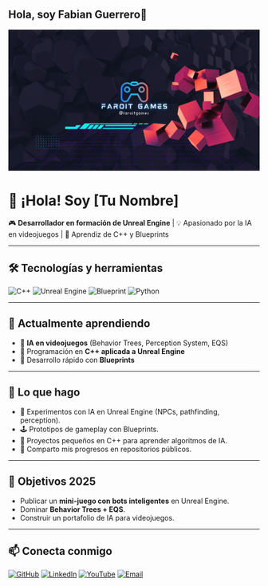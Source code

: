 ## Hola, soy Fabian Guerrero👋
<!-- Banner (puedes cambiar la imagen por la tuya propia) -->
<p align="center">
  <img src="https://github.com/fabiandroit/fabiandroit/blob/master/faroit.png?raw=true" alt="banner Unreal Engine"/>
</p>

# 👋 ¡Hola! Soy [Tu Nombre]

🎮 **Desarrollador en formación de Unreal Engine** | 💡 Apasionado por la IA en videojuegos | 🧩 Aprendiz de C++ y Blueprints  

---

## 🛠️ Tecnologías y herramientas
![C++](https://img.shields.io/badge/C++-00599C?style=for-the-badge&logo=cplusplus&logoColor=white)
![Unreal Engine](https://img.shields.io/badge/Unreal%20Engine-0E1128?style=for-the-badge&logo=unrealengine&logoColor=white)
![Blueprint](https://img.shields.io/badge/Blueprint-1E90FF?style=for-the-badge&logo=unrealengine&logoColor=white)
![Python](https://img.shields.io/badge/Python-3776AB?style=for-the-badge&logo=python&logoColor=white)

---

## 🚀 Actualmente aprendiendo
- 🔹 **IA en videojuegos** (Behavior Trees, Perception System, EQS)  
- 🔹 Programación en **C++ aplicada a Unreal Engine**  
- 🔹 Desarrollo rápido con **Blueprints**  

---

## 📌 Lo que hago
- 🎯 Experimentos con IA en Unreal Engine (NPCs, pathfinding, perception).  
- 🕹️ Prototipos de gameplay con Blueprints.  
- 📘 Proyectos pequeños en C++ para aprender algoritmos de IA.  
- 📂 Comparto mis progresos en repositorios públicos.  

---

## 🎯 Objetivos 2025
- Publicar un **mini-juego con bots inteligentes** en Unreal Engine.  
- Dominar **Behavior Trees + EQS**.  
- Construir un portafolio de IA para videojuegos.  

---

## 📫 Conecta conmigo
[![GitHub](https://img.shields.io/badge/GitHub-181717?style=for-the-badge&logo=github&logoColor=white)](https://github.com/TuUsuario)
[![LinkedIn](https://img.shields.io/badge/LinkedIn-0077B5?style=for-the-badge&logo=linkedin&logoColor=white)](https://linkedin.com/in/TuPerfil)
[![YouTube](https://img.shields.io/badge/YouTube-FF0000?style=for-the-badge&logo=youtube&logoColor=white)](https://youtube.com/TuCanal)
[![Email](https://img.shields.io/badge/Email-D14836?style=for-the-badge&logo=gmail&logoColor=white)](mailto:tuemail@correo.com)
